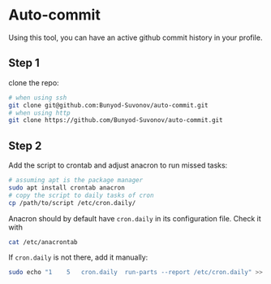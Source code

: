 # Auto-commit

Using this tool, you can have an active github commit history in your profile.

## Step 1
clone the repo:
```bash
# when using ssh
git clone git@github.com:Bunyod-Suvonov/auto-commit.git
# when using http
git clone https://github.com/Bunyod-Suvonov/auto-commit.git
```
## Step 2
Add the script to crontab and adjust anacron to run missed tasks:
```bash
# assuming apt is the package manager
sudo apt install crontab anacron
# copy the script to daily tasks of cron
cp /path/to/script /etc/cron.daily/
```
Anacron should by default have `cron.daily` in its configuration file. Check it with
```bash
cat /etc/anacrontab
```
If `cron.daily` is not there, add it manually:
```bash
sudo echo "1	5	cron.daily	run-parts --report /etc/cron.daily" >> /etc/anacrontab
```


